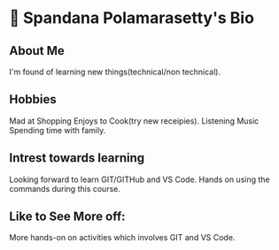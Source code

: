# :wave: Spandana Polamarasetty's Bio

## About Me
I'm found of learning new things(technical/non technical).

## Hobbies
Mad at Shopping
Enjoys to Cook(try new receipies).
Listening Music
Spending time with family.

## Intrest towards learning
Looking forward to learn GIT/GITHub and VS Code.
Hands on using the commands during this course.

## Like to See More off:
More hands-on on activities which involves GIT and VS Code.